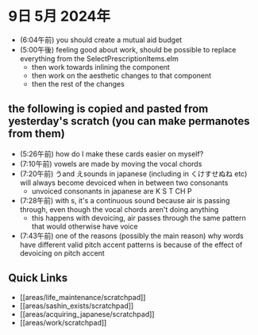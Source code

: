 # 9日 5月 2024年
- (6:04午前) you should create a mutual aid budget
- (5:00午後) feeling good about work, should be possible to replace everything from the SelectPrescriptionItems.elm
  - then work towards inlining the component
  - then work on the aesthetic changes to that component
  - then the rest of the changes


## the following is copied and pasted from yesterday's scratch (you can make permanotes from them)

- (5:26午前) how do I make these cards easier on myself?
- (7:10午前) vowels are made by moving the vocal chords
- (7:20午前) うand えsounds in japanese (including in くけすせぬね etc) will always become devoiced when in between two consonants
  - unvoiced consonants in japanese are K S T CH P
- (7:28午前) with s, it's a continuous sound because air is passing through, even though the vocal chords aren't doing anything
  - this happens with devoicing, air passes through the same pattern that would otherwise have voice
- (7:43午前) one of the reasons (possibly the main reason) why words have different valid pitch accent patterns is because of the effect of devoicing on pitch accent


## Quick Links
- [[areas/life_maintenance/scratchpad]]
- [[areas/sashin_exists/scratchpad]]
- [[areas/acquiring_japanese/scratchpad]]
- [[areas/work/scratchpad]]
